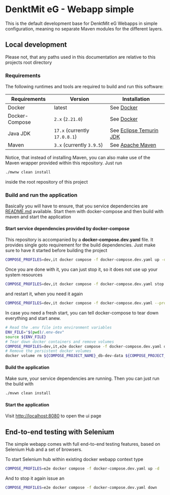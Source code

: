 # DenktMit eG - Webapp simple
This is the default development base for DenktMit eG Webapps in simple configuration,
meaning no separate Maven modules for the different layers.

## Local development
Please not, that any paths used in this documentation are relative to this
projects root directory

### Requirements
The following runtimes and tools are required to build and run this software:

| Requirements   | Version                       | Installation                                                                    |
|----------------|-------------------------------|---------------------------------------------------------------------------------|
| Docker         | latest                        | See [Docker](https://docs.docker.com/engine/install)                            |
| Docker-Compose | `2.x` (`2.21.0`)              | See [Docker](https://docs.docker.com/engine/install)                            |
| Java JDK       | `17.x` (currently `17.0.8.1`) | See [Eclipse Temurin JDK](https://adoptium.net/de/temurin/releases/?version=19) |
| Maven          | `3.x` (currently `3.9.5`)     | See [Apache Maven](https://maven.apache.org/install.html)                       |

Notice, that instead of installing Maven, you can also make use of the 
Maven wrapper provided within this repository. Just run

```bash
./mwnw clean install
```

inside the root repository of this project

### Build and run the application
Basically you will have to ensure, that you service dependencies are [README.md](README.md)
available. Start them with docker-compose and then build with maven
and start the application

#### Start service dependencies provided by docker-compose 
This repository is accompanied by a **docker-compose.dev.yaml** file. It 
provides single goto requirement for the build dependencies. Just make
sure to have it started before building the project

```bash
COMPOSE_PROFILES=dev,it docker compose -f docker-compose.dev.yaml up -d
```

Once you are done with it, you can just stop it, so it does not use up
your system resources

```bash
COMPOSE_PROFILES=dev,it docker compose -f docker-compose.dev.yaml stop
```

and restart it, when you need it again

```bash
COMPOSE_PROFILES=dev,it docker compose -f docker-compose.dev.yaml --profile dev start
```

In case you need a fresh start, you can tell docker-compose to tear down
everything and start anew.

```bash
# Read the .env file into environment variables
ENV_FILE="$(pwd)/.env-dev"
source ${ENV_FILE}
# Tear down docker containers and remove volumes
COMPOSE_PROFILES=dev,it,e2e docker compose -f docker-compose.dev.yaml down
# Remove the persistent docker volumes
docker volume rm ${COMPOSE_PROJECT_NAME}_db-dev-data ${COMPOSE_PROJECT_NAME}_db-it-data
```

#### Build the application
Make sure, your service dependencies are running. Then you can just run
the build with

```bash
./mvwn clean install
```

#### Start the application
Visit [http://localhost:8080](http://localhost:8080) to open the ui page

## End-to-end testing with Selenium
The simple webapp comes with full end-to-end testing features, based on
Selenium Hub and a set of browsers. 

To start Selenium hub within existing docker webapp context type

```bash
COMPOSE_PROFILES=e2e docker compose -f docker-compose.dev.yaml up -d
```

And to stop it again issue an

```bash
COMPOSE_PROFILES=e2e docker compose -f docker-compose.dev.yaml down
```